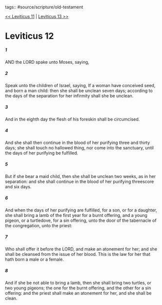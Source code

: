 tags:: #source/scripture/old-testament

[<< Leviticus 11](old-testament/03_Leviticus/Leviticus_11.md) | [Leviticus 13 >>](old-testament/03_Leviticus/Leviticus_13.md)

# Leviticus 12

##### 1

AND the LORD spake unto Moses, saying,

##### 2

Speak unto the children of Israel, saying, If a woman have conceived seed, and born a man child: then she shall be unclean seven days; according to the days of the separation for her infirmity shall she be unclean.

##### 3

And in the eighth day the flesh of his foreskin shall be circumcised.

##### 4

And she shall then continue in the blood of her purifying three and thirty days; she shall touch no hallowed thing, nor come into the sanctuary, until the days of her purifying be fulfilled.

##### 5

But if she bear a maid child, then she shall be unclean two weeks, as in her separation: and she shall continue in the blood of her purifying threescore and six days.

##### 6

And when the days of her purifying are fulfilled, for a son, or for a daughter, she shall bring a lamb of the first year for a burnt offering, and a young pigeon, or a turtledove, for a sin offering, unto the door of the tabernacle of the congregation, unto the priest:

##### 7

Who shall offer it before the LORD, and make an atonement for her; and she shall be cleansed from the issue of her blood. This is the law for her that hath born a male or a female.

##### 8

And if she be not able to bring a lamb, then she shall bring two turtles, or two young pigeons; the one for the burnt offering, and the other for a sin offering: and the priest shall make an atonement for her, and she shall be clean.
